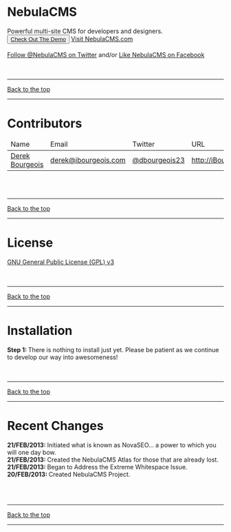 NebulaCMS
=========

Powerful multi-site CMS for developers and designers.
<button><a href="http://demo.nebulacms.com" target="_blank">Check Out The Demo</a></button>
<a href="http://nebulacms.com" target="_blank">Visit NebulaCMS.com</a><br /><br />
<a href="http://twitter.com/NebulaCMS" target="_blank">Follow @NebulaCMS on Twitter</a>
and/or <a href="http://facebook.com/NebulaCMS" target="_blank">Like NebulaCMS on Facebook</a>
<br /><br /><br /><hr /><a href="#nebulacms">Back to the top</a><br /><hr />


Contributors
============

<table>
<thead><tr><td>Name</td><td>Email</td><td>Twitter</td><td>URL</td></tr></thead>
<tbody>
  <tr>
    <td><a href="http://github.com/ibourgeois" target="_blank">Derek Bourgeois</a></td>
    <td><a href="mailto:derek@ibourgeois.com">derek@ibourgeois.com</a></td>
    <td><a href="http://twitter.com/dbourgeois23" target="_blank">@dbourgeois23</a></td>
    <td><a href="http://ibourgeois.com" target="_blank">http://iBourgeois.com</a></td>
  </tr>
</tbody>
</table>
<br /><br /><hr /><a href="#nebulacms">Back to the top</a><br /><hr />

License
=======

<a href="https://github.com/ibourgeois/NebulaCMS/blob/master/license.txt">GNU General Public License (GPL) v3</a>
<br /><br /><br /><hr /><a href="#nebulacms">Back to the top</a><br /><hr />

Installation
============

<b>Step 1: </b> There is nothing to install just yet. Please be patient as we continue to develop our way into awesomeness!
<br /><br /><br /><hr /><a href="#nebulacms">Back to the top</a><br /><hr />

Recent Changes
==============

<b>21/FEB/2013: </b> Initiated what is known as NovaSEO... a power to which you will one day bow. <br />
<b>21/FEB/2013: </b> Created the NebulaCMS Atlas for those that are already lost. <br />
<b>21/FEB/2013: </b> Began to Address the Extreme Whitespace Issue. <br />
<b>20/FEB/2013: </b> Created NebulaCMS Project.

<br /><br /><hr /><a href="#nebulacms">Back to the top</a><br /><hr />
